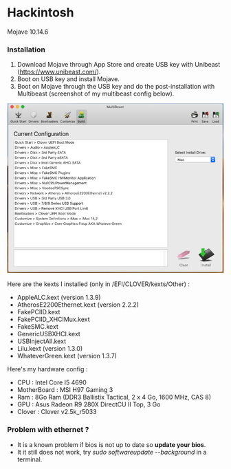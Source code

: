 # Hackintosh
Mojave 10.14.6

### Installation
1. Download Mojave through App Store and create USB key with Unibeast (https://www.unibeast.com/).     
2. Boot on USB key and install Mojave.    
3. Boot on Mojave through the USB key and do the post-installation with Multibeast (screenshot of my multibeast config below).

![multibeast configuration](/Multibeast.png)

Here are the kexts I installed (only in /EFI/CLOVER/kexts/Other) :     
- AppleALC.kext (version 1.3.9)    
- AtherosE2200Ethernet.kext (version 2.2.2)    
- FakePCIID.kext    
- FakePCIID_XHCIMux.kext     
- FakeSMC.kext      
- GenericUSBXHCI.kext      
- USBInjectAll.kext     
- Lilu.kext (version 1.3.0)
- WhateverGreen.kext (version 1.3.7)     

Here's my hardware config :   
- CPU : Intel Core I5 4690    
- MotherBoard : MSI H97 Gaming 3    
- Ram : 8Go Ram (DDR3 Ballistix Tactical, 2 x 4 Go, 1600 MHz, CAS 8)    
- GPU : Asus Radeon R9 280X DirectCU II Top, 3 Go    
- Clover : Clover v2.5k_r5033    

### Problem with ethernet ?
- It is a known problem if bios is not up to date so **update your bios**.    
- It it still does not work, try _sudo softwareupdate --background_ in a terminal.    
